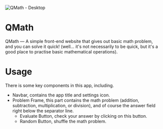![QMath - Desktop](http://localhost:3001/img/qmath_desktop.jpg)
# QMath

QMath — A simple front-end website that gives out basic math problem, and you can solve it quick! (well... it's not necessarily to be quick, but it's a good place to practise basic mathematical operations).

# Usage

There is some key components in this app, including.
- Navbar, contains the app title and settings icon.
- Problem Frame, this part contains the math problem (addition, subtraction, multiplication, or division), and of course the answer field right below the separator line.
    - Evaluate Button, check your answer by clicking on this button.
    - Random Button, shuffle the math problem.
